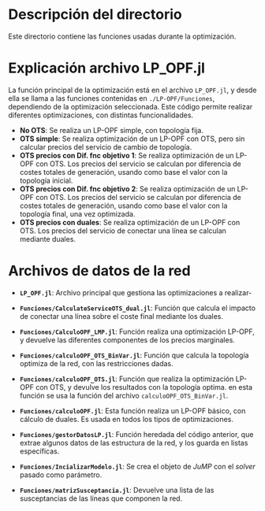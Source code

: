 # Descripción del directorio

Este directorio contiene las funciones usadas durante la optimización.
# Explicación archivo LP_OPF.jl

La función principal de la optimización está en el archivo `LP_OPF.jl`, y desde ella se llama a las funciones contenidas en `./LP-OPF/Funciones`, dependiendo de la optimización seleccionada. Este código permite realizar diferentes optimizaciones, con distintas funcionalidades.

- **No OTS**: Se realiza un LP-OPF simple, con topología fija.
- **OTS simple**: Se realiza optimización de un LP-OPF con OTS, pero sin calcular precios del servicio de cambio de topología.
- **OTS precios con Dif. fnc objetivo 1**: Se realiza optimización de un LP-OPF con OTS. Los precios del servicio se calculan por diferencia de costes totales de generación, usando como base el valor con la topología inicial.
- **OTS precios con Dif. fnc objetivo 2**: Se realiza optimización de un LP-OPF con OTS. Los precios del servicio se calculan por diferencia de costes totales de generación, usando como base el valor con la topología final, una vez optimizada.
- **OTS precios con duales**: Se realiza optimización de un LP-OPF con OTS. Los precios del servicio de conectar una línea se calculan mediante duales.

# Archivos de datos de la red

- **`LP_OPF.jl`**: Archivo principal que gestiona las optimizaciones a realizar-

- **`Funciones/CalculateServiceOTS_dual.jl`**: Función que calcula el impacto de conectar una línea sobre el coste final mediante los duales.

- **`Funciones/CalculoOPF_LMP.jl`**: Función realiza una optimización LP-OPF, y devuelve las diferentes componentes de los precios marginales.

- **`Funciones/calculoOPF_OTS_BinVar.jl`**: Función que calcula la topología optimiza de la red, con las restricciones dadas.

- **`Funciones/calculoOPF_OTS.jl`**: Función que realiza la optimización LP-OPF con OTS, y devulve los resultados con la topología optima. en esta función se usa la función del archivo `calculoOPF_OTS_BinVar.jl`.

- **`Funciones/calculoOPF.jl`**: Esta función realiza un LP-OPF básico, con cálculo de duales. Es usada en todos los tipos de optimizaciones.

- **`Funciones/gestorDatosLP.jl`**: Función heredada del código anterior, que extrae algunos datos de las estructura de la red, y los guarda en listas específicas.

- **`Funciones/IncializarModelo.jl`**: Se crea el objeto de *JuMP* con el *solver* pasado como parámetro.

- **`Funciones/matrizSusceptancia.jl`**: Devuelve una lista de las susceptancias de las líneas que componen la red.
